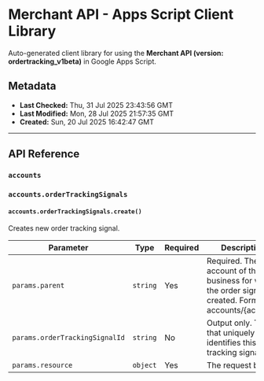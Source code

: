 # Merchant API - Apps Script Client Library

Auto-generated client library for using the **Merchant API (version: ordertracking_v1beta)** in Google Apps Script.

## Metadata

- **Last Checked:** Thu, 31 Jul 2025 23:43:56 GMT
- **Last Modified:** Mon, 28 Jul 2025 21:57:35 GMT
- **Created:** Sun, 20 Jul 2025 16:42:47 GMT



---

## API Reference

### `accounts`

### `accounts.orderTrackingSignals`

#### `accounts.orderTrackingSignals.create()`

Creates new order tracking signal.

| Parameter | Type | Required | Description |
|---|---|---|---|
| `params.parent` | `string` | Yes | Required. The account of the business for which the order signal is created. Format: accounts/{account} |
| `params.orderTrackingSignalId` | `string` | No | Output only. The ID that uniquely identifies this order tracking signal. |
| `params.resource` | `object` | Yes | The request body. |